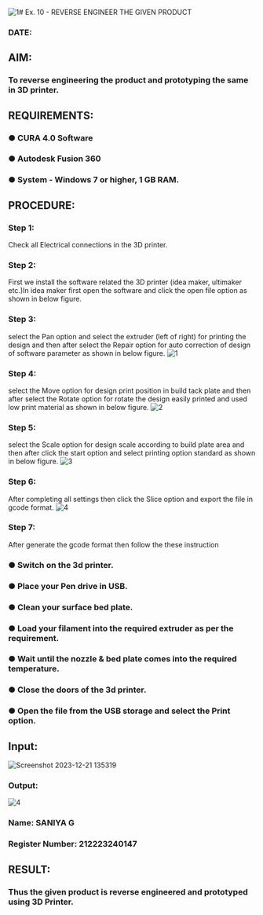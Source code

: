 ![1](https://github.com/saniyaganesamoorthy/Ex.-10---REVERSE-ENGINEER-THE-GIVEN-PRODUCT/assets/145742583/a113bb7c-afc0-4e44-9dc6-f6483329d918)# Ex. 10 - REVERSE ENGINEER THE GIVEN PRODUCT

### DATE: 

## AIM: 
### To reverse engineering the product and prototyping the same in 3D printer.

## REQUIREMENTS:
### ●	CURA 4.0 Software
### ●	 Autodesk Fusion 360
### ●	 System - Windows 7 or higher, 1 GB RAM.

## PROCEDURE:
### Step 1:
Check all Electrical connections in the 3D printer.
### Step 2:
First we install the software related the 3D printer (idea maker, ultimaker etc.)In idea maker first open the software and click the open file option as shown in below figure.
### Step 3:
select the Pan option and select the extruder (left of right) for printing the design and then after select the Repair option for auto correction of design of software parameter as shown in below figure.
![1](https://github.com/saniyaganesamoorthy/Ex.-10---REVERSE-ENGINEER-THE-GIVEN-PRODUCT/assets/145742583/38364017-f097-47cf-a7ea-5407d73321d0)

### Step 4:
select the Move option for design print position in build tack plate and then after select the Rotate option for rotate the design easily printed and used low print material as shown in below figure.
![2](https://github.com/saniyaganesamoorthy/Ex.-10---REVERSE-ENGINEER-THE-GIVEN-PRODUCT/assets/145742583/f0232054-651b-4a7f-a861-f307e300eff2)


### Step 5:
select the Scale option for design scale according to build plate area and then after click the start option and select printing option standard as shown in below figure.
![3](https://github.com/saniyaganesamoorthy/Ex.-10---REVERSE-ENGINEER-THE-GIVEN-PRODUCT/assets/145742583/bd125447-6c19-41ee-b23c-04e24093c80a)

### Step 6:
After completing all settings then click the Slice option and export the file in gcode format.
![4](https://github.com/saniyaganesamoorthy/Ex.-10---REVERSE-ENGINEER-THE-GIVEN-PRODUCT/assets/145742583/8287ae4f-9a65-4161-b209-3dc6b490d26c)

### Step 7:
After generate the gcode format then follow the these instruction 
  ###   ●	Switch on the 3d printer.
  ###   ●	Place your Pen drive in USB.
  ###   ●	Clean your surface bed plate.
  ###   ●	Load your filament into the required extruder as per the requirement.
  ###   ●	Wait until the nozzle & bed plate comes into the required temperature.
  ###   ●	Close the doors of the 3d printer.
  ###   ●	Open the file from the USB storage and select the Print option.

## Input:
![Screenshot 2023-12-21 135319](https://github.com/saniyaganesamoorthy/Ex.-10---REVERSE-ENGINEER-THE-GIVEN-PRODUCT/assets/145742583/8a38f854-3e50-45f9-9752-006f52de4830)


### Output:
![4](https://github.com/saniyaganesamoorthy/Ex.-10---REVERSE-ENGINEER-THE-GIVEN-PRODUCT/assets/145742583/5f15ae47-3320-4c68-9ba5-eeb39abbceb2)



### Name: SANIYA G
### Register Number:  212223240147

## RESULT:
###   Thus the given product is reverse engineered and prototyped using 3D Printer.
